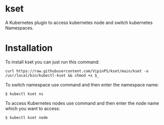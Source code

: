 # kset
A Kubernetes plugin to access kubernetes node and switch kubernetes Namespaces.

# Installation

To install kset you can just run this command:
```
curl https://raw.githubusercontent.com/VipinPS/kset/main/kset -o /usr/local/bin/kubectl-kset && chmod +x $_
```
To switch namespace use command and then enter the namespace name:
```
$ kubectl kset ns
```
To access Kubernetes nodes use command and then enter the node name which you want to access:
```
$ kubectl kset node 
```
